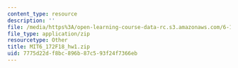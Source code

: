 ```yaml
---
content_type: resource
description: ''
file: /media/https%3A/open-learning-course-data-rc.s3.amazonaws.com/6-172-performance-engineering-of-software-systems-fall-2018/7775d22df8bc896b87c593f24f7366eb_MIT6_172F18_hw1.zip
file_type: application/zip
resourcetype: Other
title: MIT6_172F18_hw1.zip
uid: 7775d22d-f8bc-896b-87c5-93f24f7366eb
---
```

